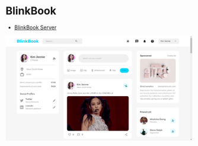 # BlinkBook

- [BlinkBook Server](https://github.com/ThakurSaad/blinkbook-server)

![BlinkBook 1](<https://github.com/ThakurSaad/blinkbook-client/blob/main/src/assets/blinkbook%20(1).png>)
